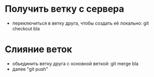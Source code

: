 # Получить ветку с сервера
* переключиться в ветку друга, чтобы создать её локально: git checkout bla

#  Слияние веток
* обьединить ветку друга с основной веткой: git merge bla
* далее "git push"

